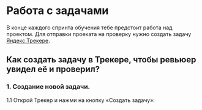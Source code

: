 # Работа с задачами

В конце каждого спринта обучения тебе предстоит работа над проектом. Для отправки проеката на проверку нужно создать задачу [Яндекс.Трекере](https://tracker.yandex.ru/).

## Как создать задачу в Трекере, чтобы ревьюер увидел её и проверил?
### 1. Создание новой задачи.
1.1 Открой Трекер и нажми на кнопку «Создать задачу»:
